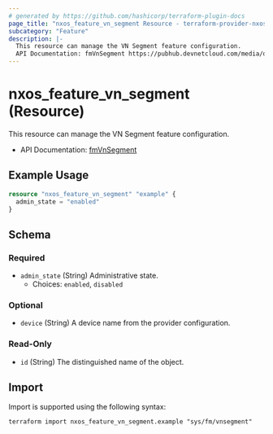 ```yaml
---
# generated by https://github.com/hashicorp/terraform-plugin-docs
page_title: "nxos_feature_vn_segment Resource - terraform-provider-nxos"
subcategory: "Feature"
description: |-
  This resource can manage the VN Segment feature configuration.
  API Documentation: fmVnSegment https://pubhub.devnetcloud.com/media/dme-docs-10-2-2/docs/Feature%20Management/fm:VnSegment/
---
```


# nxos_feature_vn_segment (Resource)

This resource can manage the VN Segment feature configuration.

- API Documentation: [fmVnSegment](https://pubhub.devnetcloud.com/media/dme-docs-10-2-2/docs/Feature%20Management/fm:VnSegment/)

## Example Usage

```terraform
resource "nxos_feature_vn_segment" "example" {
  admin_state = "enabled"
}
```

<!-- schema generated by tfplugindocs -->
## Schema

### Required

- `admin_state` (String) Administrative state.
  - Choices: `enabled`, `disabled`

### Optional

- `device` (String) A device name from the provider configuration.

### Read-Only

- `id` (String) The distinguished name of the object.

## Import

Import is supported using the following syntax:

```shell
terraform import nxos_feature_vn_segment.example "sys/fm/vnsegment"
```
